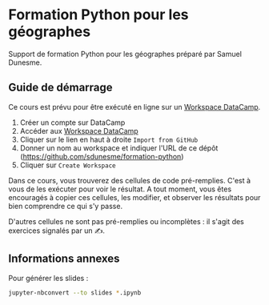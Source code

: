 # Formation Python pour les géographes

Support de formation Python pour les géographes préparé par Samuel Dunesme.

## Guide de démarrage

Ce cours est prévu pour être exécuté en ligne sur un [Workspace DataCamp](https://app.datacamp.com/workspace/).

1. Créer un compte sur DataCamp
2. Accéder aux [Workspace DataCamp](https://app.datacamp.com/workspace/overview)
3. Cliquer sur le lien en haut à droite ```Import from GitHub```
4. Donner un nom au workspace et indiquer l'URL de ce dépôt (https://github.com/sdunesme/formation-python)
5. Cliquer sur ```Create Workspace```

Dans ce cours, vous trouverez des cellules de code pré-remplies. C'est à vous de les exécuter pour voir le résultat. A tout moment, vous êtes encouragés à copier ces cellules, les modifier, et observer les résultats pour bien comprendre ce qui s'y passe. 

D'autres cellules ne sont pas pré-remplies ou incomplètes : il s'agit des exercices signalés par un ✍️.

## Informations annexes

Pour générer les slides : 

```bash
jupyter-nbconvert --to slides *.ipynb
```